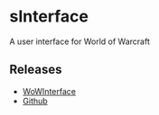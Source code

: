 # sInterface

A user interface for World of Warcraft

## Releases

* [WoWInterface](https://www.wowinterface.com/downloads/info24674-sInterface.html)
* [Github](https://github.com/sbaildon/sInterface/releases)
